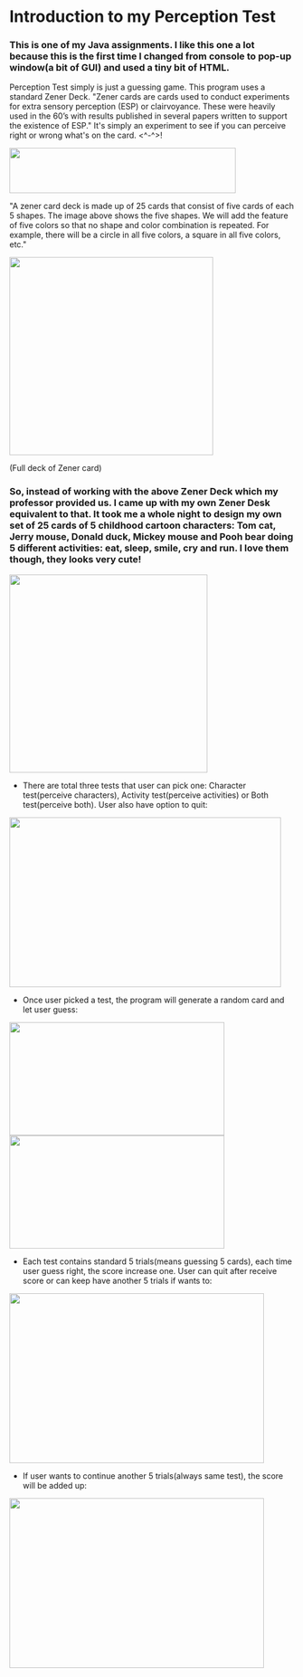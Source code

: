 # Introduction to my Perception Test

<html><h3>This is one of my Java assignments. I like this one a lot because this is the first time I 
 changed from console to pop-up window(a bit of GUI) and used a tiny bit of HTML.</h3>
  
Perception Test simply is just a guessing game. This program uses a standard Zener Deck. "Zener cards are cards used to conduct 
experiments for extra sensory perception (ESP) or clairvoyance. These were heavily used in the 60’s with results published in 
several papers written to support the existence of ESP." It's simply an experiment to see if you can perceive right or wrong what's on the card. <^-^>!
  

 <img src="https://user-images.githubusercontent.com/101363199/211198387-9a068c05-7036-4d34-abc4-40a67ddac6fa.png" width="400" height="80">


"A zener card deck is made up of 25 cards that consist of five cards of each 5 shapes. The image above shows the five 
shapes. We will add the feature of five colors so that no shape and color combination is repeated. For example, there will be 
a circle in all five colors, a square in all five colors, etc."
  
  
<img src="https://user-images.githubusercontent.com/101363199/211198467-55b181e9-a070-42b0-8d59-0b724a6f2b77.png" width="360" height="350">

(Full deck of Zener card)
  
<h3>So, instead of working with the above Zener Deck which my professor provided us. I came up with my own Zener Desk equivalent to that. It took me 
a whole night to design my own set of 25 cards of 5 childhood cartoon characters: Tom cat, Jerry mouse, Donald duck, Mickey mouse and Pooh bear doing 
5 different activities: eat, sleep, smile, cry and run. I love them though, they looks very cute!</h3>
  
  
<img src="https://user-images.githubusercontent.com/101363199/211199273-45590f89-7318-44d1-8732-fb5b0eb539be.png" width="350" height="350"> 
  


+ There are total three tests that user can pick one: Character test(perceive characters), Activity test(perceive activities) or Both test(perceive both).
  User also have option to quit:
  
  
<img src="https://user-images.githubusercontent.com/101363199/211199656-6b276e8e-ad11-4a21-9c73-0a7ceaaff02b.png" width="480" height="300">
  
  
+ Once user picked a test, the program will generate a random card and let user guess:
  

<img src="https://user-images.githubusercontent.com/101363199/211199986-350cf91c-b00b-4aee-a6a9-015ccad5d8ca.png" width="380" height="200">   <img src="https://user-images.githubusercontent.com/101363199/211199998-626b5d25-86ff-44a9-ae42-92feef050776.png" width="380" height="200">
  
  
+ Each test contains standard 5 trials(means guessing 5 cards), each time user guess right, the score increase one. User can quit after receive score or can keep have another 5 trials if wants to:
 
<img src="https://user-images.githubusercontent.com/101363199/211200253-6990cba6-57db-4819-8ad1-9688eb5fff1c.png" width="450" height="300">

  
+ If user wants to continue another 5 trials(always same test), the score will be added up:

<img src="https://user-images.githubusercontent.com/101363199/211200781-2f5daf84-5885-43f8-8125-d68e4a10c85d.png" width="450" height="300">




